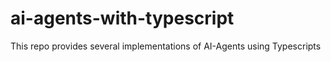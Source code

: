 # ai-agents-with-typescript
This repo provides several implementations of AI-Agents using Typescripts
